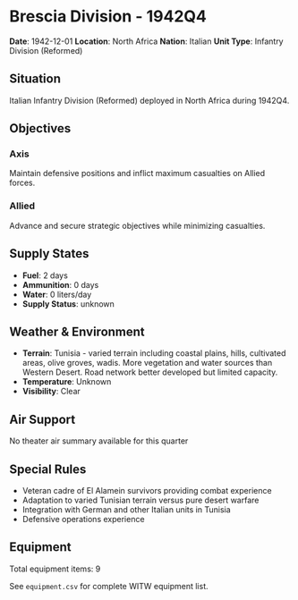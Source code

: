 # Brescia Division - 1942Q4

**Date**: 1942-12-01
**Location**: North Africa
**Nation**: Italian
**Unit Type**: Infantry Division (Reformed)

## Situation

Italian Infantry Division (Reformed) deployed in North Africa during 1942Q4.

## Objectives

### Axis
Maintain defensive positions and inflict maximum casualties on Allied forces.

### Allied
Advance and secure strategic objectives while minimizing casualties.

## Supply States

- **Fuel**: 2 days
- **Ammunition**: 0 days
- **Water**: 0 liters/day
- **Supply Status**: unknown

## Weather & Environment

- **Terrain**: Tunisia - varied terrain including coastal plains, hills, cultivated areas, olive groves, wadis. More vegetation and water sources than Western Desert. Road network better developed but limited capacity.
- **Temperature**: Unknown
- **Visibility**: Clear

## Air Support

No theater air summary available for this quarter

## Special Rules

- Veteran cadre of El Alamein survivors providing combat experience
- Adaptation to varied Tunisian terrain versus pure desert warfare
- Integration with German and other Italian units in Tunisia
- Defensive operations experience

## Equipment

Total equipment items: 9

See `equipment.csv` for complete WITW equipment list.

